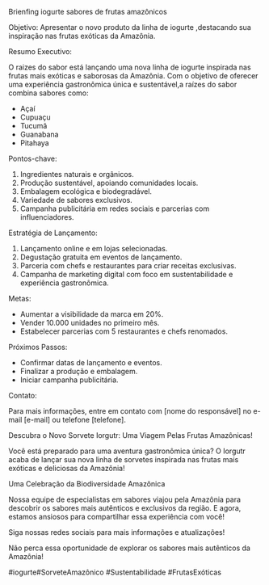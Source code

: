 Brienfing iogurte sabores de frutas amazônicos

Objetivo: Apresentar o novo produto da linha de iogurte ,destacando sua inspiração nas frutas exóticas da Amazônia.

Resumo Executivo:

O raizes do sabor  está lançando uma nova linha de iogurte inspirada nas frutas mais exóticas e saborosas da Amazônia. Com o objetivo de oferecer uma experiência gastronômica única e sustentável,a raízes do sabor combina sabores como:

- Açaí
- Cupuaçu
- Tucumã
- Guanabana
- Pitahaya

Pontos-chave:

1. Ingredientes naturais e orgânicos.
2. Produção sustentável, apoiando comunidades locais.
3. Embalagem ecológica e biodegradável.
4. Variedade de sabores exclusivos.
5. Campanha publicitária em redes sociais e parcerias com influenciadores.

Estratégia de Lançamento:

1. Lançamento online e em lojas selecionadas.
2. Degustação gratuita em eventos de lançamento.
3. Parceria com chefs e restaurantes para criar receitas exclusivas.
4. Campanha de marketing digital com foco em sustentabilidade e experiência gastronômica.

Metas:

- Aumentar a visibilidade da marca em 20%.
- Vender 10.000 unidades no primeiro mês.
- Estabelecer parcerias com 5 restaurantes e chefs renomados.

Próximos Passos:

- Confirmar datas de lançamento e eventos.
- Finalizar a produção e embalagem.
- Iniciar campanha publicitária.

Contato:

Para mais informações, entre em contato com [nome do responsável] no e-mail [e-mail] ou telefone [telefone].

Descubra o Novo Sorvete Iorgutr: Uma Viagem Pelas Frutas Amazônicas!

Você está preparado para uma aventura gastronômica única? O Iorgutr acaba de lançar sua nova linha de sorvetes inspirada nas frutas mais exóticas e deliciosas da Amazônia!

Uma Celebração da Biodiversidade Amazônica

Nossa equipe de especialistas em sabores viajou pela Amazônia para descobrir os sabores mais autênticos e exclusivos da região. E agora, estamos ansiosos para compartilhar essa experiência com você!

Siga nossas redes sociais para mais informações e atualizações!

Não perca essa oportunidade de explorar os sabores mais autênticos da Amazônia!

#iogurte#SorveteAmazônico #Sustentabilidade #FrutasExóticas
